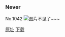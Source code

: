 ### Never
No.1042
![图片不见了~~~](https://imgs.xkcd.com/comics/never.png)

[原址](https://xkcd.com//1042) [下载](https://imgs.xkcd.com/comics/never.png)

